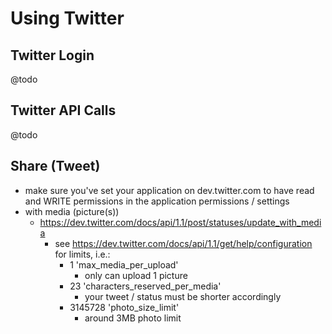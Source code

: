 # Using Twitter

## Twitter Login
@todo


## Twitter API Calls
@todo
	
	
## Share (Tweet)
- make sure you've set your application on dev.twitter.com to have read and WRITE permissions in the application permissions / settings
- with media (picture(s))
	- https://dev.twitter.com/docs/api/1.1/post/statuses/update_with_media
		- see https://dev.twitter.com/docs/api/1.1/get/help/configuration for limits, i.e.:
			- 1 'max_media_per_upload'
				- only can upload 1 picture
			- 23 'characters_reserved_per_media'
				- your tweet / status must be shorter accordingly
			- 3145728 'photo_size_limit'
				- around 3MB photo limit